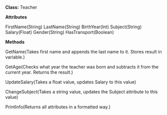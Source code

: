 **Class:** Teacher

**Attributes** 

FirstName(String)
LastName(String)
BirthYear(Int)
Subject(String)
Salary(Float)
Gender(String)
HasTransport(Boolean)

**Methods**

GetName(Takes first name and appends the last name to it. Stores result in variable.)

GetAge(Checks what year the teacher was born and subtracts it from the current year. Returns the result.)

UpdateSalary(Takes a float value, updates Salary to this value)

ChangeSubject(Takes a string value, updates the Subject attribute to this value)

PrintInfo(Returns all attributes in a formatted way.)






